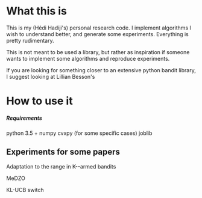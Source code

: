 
# What this is

This is my (Hédi Hadiji's) personal research code. I implement algorithms I wish to understand better, and generate some experiments. Everything is pretty rudimentary.

This is not meant to be used a library, but rather as inspiration if someone wants to implement some algorithms and reproduce experiments.

If you are looking for something closer to an extensive python bandit library, I suggest looking at Lillian Besson's


# How to use it

##### Requirements
python 3.5 +
numpy
cvxpy (for some specific cases)
joblib


## Experiments for some papers

Adaptation to the range in K--armed bandits

MeDZO

KL-UCB switch
